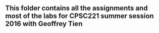 ## This folder contains all the assignments and most of the labs for CPSC221 summer session 2016 with Geoffrey Tien
